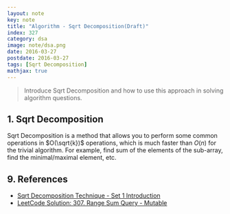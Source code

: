 ```yaml
---
layout: note
key: note
title: "Algorithm - Sqrt Decomposition(Draft)"
index: 327
category: dsa
image: note/dsa.png
date: 2016-03-27
postdate: 2016-03-27
tags: [Sqrt Decomposition]
mathjax: true
---
```


> Introduce Sqrt Decomposition and how to use this approach in solving algorithm questions.

## 1. Sqrt Decomposition
Sqrt Decomposition is a method that allows you to perform some common operations in $O(\sqrt{k})$ operations, which is much faster than $O(n)$ for the trivial algorithm. For example, find sum of the elements of the sub-array, find the minimal/maximal element, etc.

## 9. References
* [Sqrt Decomposition Technique - Set 1 Introduction](https://www.geeksforgeeks.org/sqrt-square-root-decomposition-technique-set-1-introduction/)
* [LeetCode Solution: 307. Range Sum Query - Mutable](https://leetcode.com/problems/range-sum-query-mutable/solution/)

